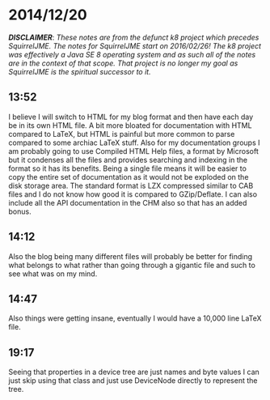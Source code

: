 # 2014/12/20

***DISCLAIMER***: _These notes are from the defunct k8 project which_
_precedes SquirrelJME. The notes for SquirrelJME start on 2016/02/26!_
_The k8 project was effectively a Java SE 8 operating system and as such_
_all of the notes are in the context of that scope. That project is no_
_longer my goal as SquirrelJME is the spiritual successor to it._

## 13:52

I believe I will switch to HTML for my blog format and then have each day be
in its own HTML file. A bit more bloated for documentation with HTML compared
to LaTeX, but HTML is painful but more common to parse compared to some
archiac LaTeX stuff. Also for my documentation groups I am probably going to
use Compiled HTML Help files, a format by Microsoft but it condenses all the
files and provides searching and indexing in the format so it has its
benefits. Being a single file means it will be easier to copy the entire set
of documentation as it would not be exploded on the disk storage area. The
standard format is LZX compressed similar to CAB files and I do not know how
good it is compared to GZip/Deflate. I can also include all the API
documentation in the CHM also so that has an added bonus.

## 14:12

Also the blog being many different files will probably be better for finding
what belongs to what rather than going through a gigantic file and such to see
what was on my mind.

## 14:47

Also things were getting insane, eventually I would have a 10,000 line LaTeX
file.

## 19:17

Seeing that properties in a device tree are just names and byte values I can
just skip using that class and just use DeviceNode directly to represent the
tree.

